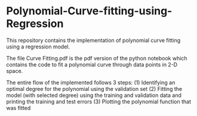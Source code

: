 # Polynomial-Curve-fitting-using-Regression
This repository contains the implementation of polynomial curve fitting using a regression model.

The file Curve Fitting.pdf is the pdf version of the python notebook which contains the code to fit a polynomial curve through data points in 2-D space.

The entire flow of the implemented follows 3 steps:
(1) Identifying an optimal degree for the polynomial using the validation set
(2) Fitting the model (with selected degree) using the training and validation data and printing the training and test errors
(3) Plotting the polynomial function that was fitted
